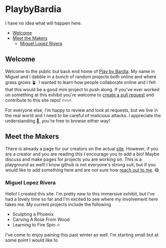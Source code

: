 # PlaybyBardia

I have no idea what will happen here.

- [Welcome](#welcome)
- [Meet the Makers](#meet-the-makers)
  - [Miguel Lopez Rivera](#miguel-lopez-rivera)

## Welcome

Welcome to the public but back end home of [Play by Bardia](https://playnorfolk.club/). My name in Miguel and I dabble in a bunch of random projects both online and where grass grows 🪴. I wanted to learn how people collaborate online and I felt that this would be a good mini project to push along. If you've ever worked on something at this exhibit you're welcome to [create a pull request](https://github.com/MiggyL0/PlaybyBardia/pulls) and contribute to this site repo! 🔥🔥🔥

For everyone else, I'm happy to review and look at requests, but we live in the real world and I need to be careful of malicious attacks. I appreciate the understanding 🙏, you're free to browse either way!

## Meet the Makers

There is already a page  for our creators on the actual [site](https://playnorfolk.club/casting-call/). However, if you are a creator and you are reading this I encourage you to add a bio! Maybe discuss and make pages for projects you are working on. This is a playground as well! I know github is not everyone's strong suit, but if you would like to add something here and are not sure how [reach out to me](https://dot.cards/migueloutdoors). 😄

### Miguel Lopez Rivera

Hello! I created this site. I'm pretty new to this immersive exhibit, but I've had a lovely time so far and I'm excited to see where my involvement here takes me. My current projects include the following

- Sculpting a Phoenix
- Carving A Rose From Wood
- Learning to Fire Spin 🔥

I've come to enjoy paining this past winter as well. I'm starting small but at some point I would like to 